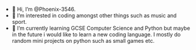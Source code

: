 - 👋 Hi, I’m @Phoenix-3546.
- 👀 I’m interested in coding amongst other things such as music and sport.
- 🌱 I’m currently learning GCSE Computer Science and Python but maybe in the future i would like to learn a new coding language.
     I mostly do random mini projects on python such as small games etc. 
